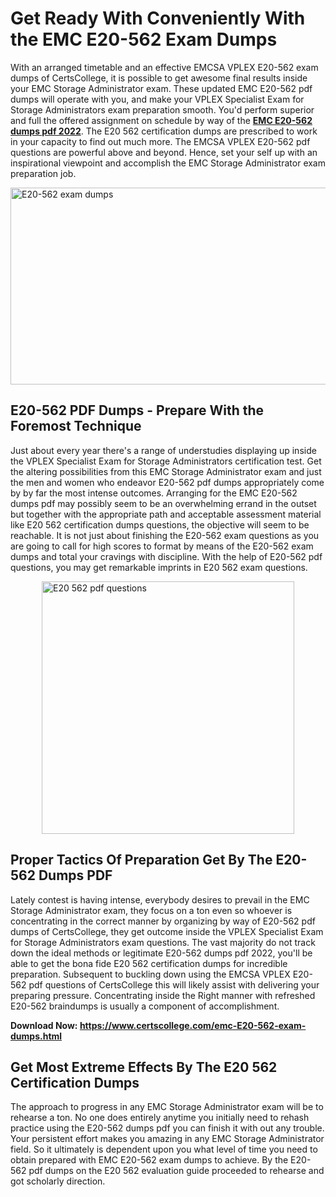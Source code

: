 <h1><strong>Get Ready With Conveniently With the EMC E20-562 Exam Dumps&nbsp;</strong></h1>
<p><span style="font-weight: 400;">With an arranged timetable and an effective EMCSA VPLEX E20-562 exam dumps of CertsCollege, it is possible to get awesome final results inside your EMC Storage Administrator exam. These updated EMC E20-562 pdf dumps will operate with you, and make your VPLEX Specialist Exam for Storage Administrators exam preparation smooth. You'd perform superior and full the offered assignment on schedule by way of the <strong><a href="https://www.certscollege.com/emc-E20-562-exam-dumps.html">EMC E20-562 dumps pdf 2022</a></strong>. The E20 562 certification dumps are prescribed to work in your capacity to find out much more. The EMCSA VPLEX E20-562 pdf questions are powerful above and beyond. Hence, set your self up with an inspirational viewpoint and accomplish the EMC Storage Administrator exam preparation job.&nbsp;</span></p>
<p><span style="font-weight: 400;"><img style="display: block; margin-left: auto; margin-right: auto;" src="https://i.ibb.co/CPDK3ps/Yellow-and-Blue-Initiative-Blog-Banner.png" alt="E20-562 exam dumps" width="559" height="315" /></span></p>
<h2><strong>E20-562 PDF Dumps - Prepare With the Foremost Technique</strong></h2>
<p><span style="font-weight: 400;">Just about every year there's a range of understudies displaying up inside the VPLEX Specialist Exam for Storage Administrators certification test. Get the altering possibilities from this EMC Storage Administrator exam and just the men and women who endeavor E20-562 pdf dumps appropriately come by by far the most intense outcomes. Arranging for the EMC E20-562 dumps pdf may possibly seem to be an overwhelming errand in the outset but together with the appropriate path and acceptable assessment material like E20 562 certification dumps questions, the objective will seem to be reachable. It is not just about finishing the E20-562 exam questions as you are going to call for high scores to format by means of the E20-562 exam dumps and total your cravings with discipline. With the help of E20-562 pdf questions, you may get remarkable imprints in E20 562 exam questions.</span></p>
<p><span style="font-weight: 400;"><a href="https://tinyurl.com/yyebqksc"><img style="display: block; margin-left: auto; margin-right: auto;" src="https://i.ibb.co/9tMrhdY/Teacher-Appreciation-Invitation.png" alt="E20 562 pdf questions " width="404" height="404" /></a></span></p>
<h2><strong>Proper Tactics Of Preparation Get By The E20-562 Dumps PDF</strong></h2>
<p><span style="font-weight: 400;">Lately contest is having intense, everybody desires to prevail in the EMC Storage Administrator exam, they focus on a ton even so whoever is concentrating in the correct manner by organizing by way of E20-562 pdf dumps of CertsCollege, they get outcome inside the VPLEX Specialist Exam for Storage Administrators exam questions. The vast majority do not track down the ideal methods or legitimate E20-562 dumps pdf 2022, you'll be able to get the bona fide E20 562 certification dumps for incredible preparation. Subsequent to buckling down using the EMCSA VPLEX E20-562 pdf questions of CertsCollege this will likely assist with delivering your preparing pressure. Concentrating inside the Right manner with refreshed E20-562 braindumps is usually a component of accomplishment.</span></p>
<p><span style="font-weight: 400;"><strong>Download Now: <a href="https://www.certscollege.com/emc-E20-562-exam-dumps.html">https://www.certscollege.com/emc-E20-562-exam-dumps.html</a></strong></span></p>
<h2><strong>Get Most Extreme Effects By The E20 562 Certification Dumps</strong></h2>
<p><span style="font-weight: 400;">The approach to progress in any EMC Storage Administrator exam will be to rehearse a ton. No one does entirely anytime you initially need to rehash practice using the E20-562 dumps pdf you can finish it with out any trouble. Your persistent effort makes you amazing in any EMC Storage Administrator field. So it ultimately is dependent upon you what level of time you need to obtain prepared with EMC E20-562 exam dumps to achieve. By the E20-562 pdf dumps on the E20 562 evaluation guide proceeded to rehearse and got scholarly direction.</span></p>
